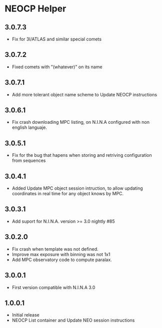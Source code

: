﻿# NEOCP Helper

## 3.0.7.3
- Fix for 3I/ATLAS and similar special comets

## 3.0.7.2
- Fixed comets with "(whatever)" on its name

## 3.0.7.1
- Add more tolerant object name scheme to Update NEOCP instructions

## 3.0.6.1
- Fix crash downloading MPC listing, on N.I.N.A configured with non english languaje.

## 3.0.5.1
- Fix for the bug that hapens when storing and retriving configuration from sequences

## 3.0.4.1
- Added Update MPC object session intruction, to allow updating coordinates in real time for any object knows by MPC.

## 3.0.3.1
- Add suport for N.I.N.A. version >= 3.0 nightly #85

## 3.0.2.0
- Fix crash when template was not defined.
- Improve max exposure with binning was not 1x1
- Add MPC observatory code to compute paralax.

## 3.0.0.1
- First version compatible with N.I.N.A 3.0

## 1.0.0.1
- Initial release
- NEOCP List container and Update NEO session instructions